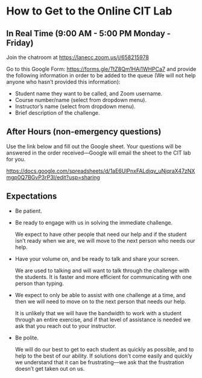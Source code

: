 # How to Get to the Online CIT Lab

 

## In Real Time (9:00 AM - 5:00 PM Monday - Friday)

Join the chatroom at https://lanecc.zoom.us/j/658215978

Go to this Google Form: https://forms.gle/TtZ8Qm1HAi1WHPCa7 and provide the following information in order to be added to the queue (We will not help anyone who hasn’t provided this information):

- Student name they want to be called, and Zoom username.
- Course number/name (select from dropdown menu).
- Instructor’s name (select from dropdown menu). 
- Brief description of the challenge.



## After Hours (non-emergency questions)

Use the link below and fill out the Google sheet. Your questions will be answered in the order received&mdash;Google will email the sheet to the CIT lab for you.

https://docs.google.com/spreadsheets/d/1aE6UlPnxFALdjqv_uNjqraX47zNXmgp0Q7BGvP3rP3I/edit?usp=sharing

## Expectations

- Be patient.

- Be ready to engage with us in solving the immediate challenge.

  We expect to have other people that need our help and if the student isn’t ready when we are,  we will move to the next person who needs our help.

- Have your volume on, and be ready to talk and share your screen.

  We are used to talking and will want to talk through the challenge with the students. It is faster  and more efficient for communicating with one person than typing.

- We expect to only be able to assist with one challenge at a time, and then we will need to move on to   the next person that needs our help.

  It is unlikely that we will have the bandwidth to work with a student through an entire exercise,  and if that level of assistance is needed we ask that you reach out to your instructor.

- Be polite.

  We will do our best to get to each student as quickly as possible, and to help to the best of our  ability. If solutions don’t come easily and quickly we understand that it can be frustrating&mdash;we ask that the frustration doesn’t get taken out on us.